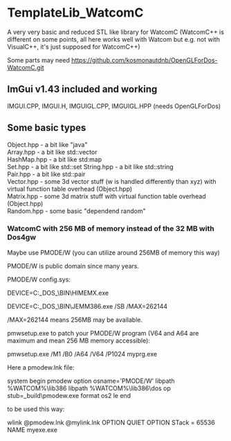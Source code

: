 # TemplateLib_WatcomC
A very very basic and reduced STL like library for WatcomC (WatcomC++ is different on some points, all here works well with Watcom but e.g. not with VisualC++, it's just supposed for WatcomC++)

Some parts may need https://github.com/kosmonautdnb/OpenGLForDos-WatcomC.git

## ImGui v1.43 included and working

IMGUI.CPP, IMGUI.H, IMGUIGL.CPP, IMGUIGL.HPP (needs OpenGLForDos)

## Some basic types
Object.hpp - a bit like "java"  
Array.hpp - a bit like std::vector  
HashMap.hpp - a bit like std:map   
Set.hpp - a bit like std::set
String.hpp - a bit like std::string  
Pair.hpp - a bit like std::pair  
Vector.hpp - some 3d vector stuff (w is handled differently than xyz) with virtual function table overhead (Object.hpp)  
Matrix.hpp - some 3d matrix stuff with virtual function table overhead (Object.hpp)  
Random.hpp - some basic "dependend random"

### WatcomC with 256 MB of memory instead of the 32 MB with Dos4gw

Maybe use PMODE/W (you can utilize around 256MB of memory this way)

PMODE/W is public domain since many years.

PMODE/W config.sys:

DEVICE=C:\_DOS_\BIN\HIMEMX.exe

DEVICE=C:\_DOS_\BIN\JEMM386.exe  /SB /MAX=262144

/MAX=262144 means 256MB may be available.

pmwsetup.exe to patch your PMODE/W program (V64 and A64 are maximum and mean 256 MB memory accessible):

pmwsetup.exe /M1 /B0 /A64 /V64 /P1024 myprg.exe

Here a pmodew.lnk file:

system begin pmodew
    option osname='PMODE/W'
    libpath %WATCOM%\lib386
    libpath %WATCOM%\lib386\dos
    op stub=_build\pmodew.exe
    format os2 le
end

to be used this way:

wlink @pmodew.lnk @mylink.lnk OPTION QUIET OPTION STack = 65536 NAME myexe.exe

